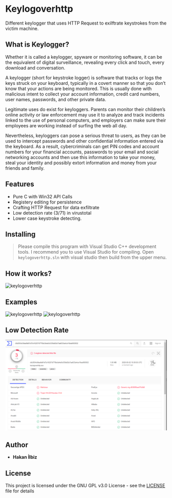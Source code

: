 # Keylogoverhttp
Different keylogger that uses HTTP Request to exilftrate keystrokes from the victim machine.

## What is Keylogger?
Whether it is called a keylogger, spyware or monitoring software, it can be the equivalent of digital surveillance, revealing every click and touch, every download and conversation.

A keylogger (short for keystroke logger) is software that tracks or logs the keys struck on your keyboard, typically in a covert manner so that you don’t know that your actions are being monitored. This is usually done with malicious intent to collect your account information, credit card numbers, user names, passwords, and other private data.

Legitimate uses do exist for keyloggers. Parents can monitor their children’s online activity or law enforcement may use it to analyze and track incidents linked to the use of personal computers, and employers can make sure their employees are working instead of surfing the web all day.

Nevertheless, keyloggers can pose a serious threat to users, as they can be used to intercept passwords and other confidential information entered via the keyboard. As a result, cybercriminals can get PIN codes and account numbers for your financial accounts, passwords to your email and social networking accounts and then use this information to take your money, steal your identity and possibly extort information and money from your friends and family.

## Features

- Pure C with Win32 API Calls
- Registery editing for persistence
- Crafting HTTP Request for data exfiltrate
- Low detection rate (3/71) in virustotal
- Lower case keystroke detecting.

## Installing

> Please compile this program with Visual Studio C++ development tools. I recommend you to use Visual Studio for compiling. Open `keylogoverhttp.sln` with visual studio then build from the upper menu.

## How it works?

![](./keylogoverhttp.gif "keylogoverhttp")

## Examples

![](./keylogoverhttp-image.png "keylogoverhttp")
![](./keylogoverhttp-image-2.png "keylogoverhttp")

## Low Detection Rate

![](./virustotal.png "keylogoverhttp")

## Author
* **Hakan İlbiz**

## License

This project is licensed under the GNU GPL v3.0 License - see the [LICENSE](./LICENSE) file for details



